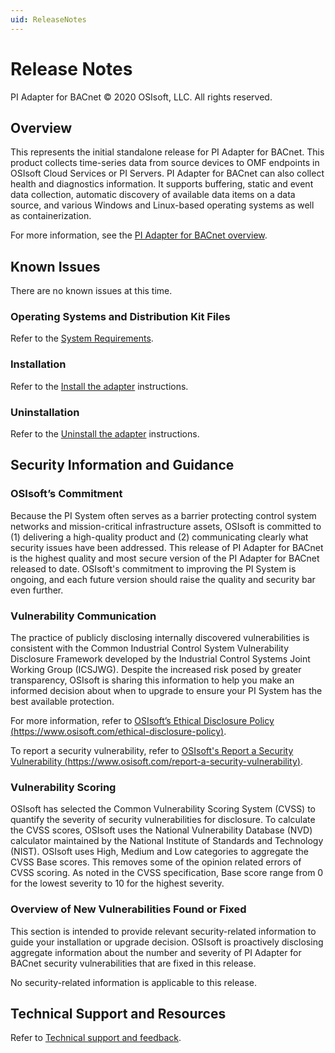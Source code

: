```yaml
---
uid: ReleaseNotes
---
```


# Release Notes

PI Adapter for BACnet
© 2020 OSIsoft, LLC. All rights reserved.

## Overview

This represents the initial standalone release for PI Adapter for BACnet. This product collects time-series data from source devices to  OMF endpoints in OSIsoft Cloud Services or PI Servers. PI Adapter for BACnet can also collect health and diagnostics information. It supports buffering, static and event data collection, automatic discovery of available data items on a data source, and various Windows and Linux-based operating systems as well as containerization.

For more information, see the [PI Adapter for BACnet overview](xref:PIAdapterforBACnetOverview).

## Known Issues

There are no known issues at this time.

### Operating Systems and Distribution Kit Files

Refer to the [System Requirements](xref:SystemRequirements).

### Installation

Refer to the [Install the adapter](xref:InstallTheAdapter) instructions.

### Uninstallation

Refer to the [Uninstall the adapter](xref:UninstallTheAdapter) instructions.

## Security Information and Guidance

### OSIsoft’s Commitment

Because the PI System often serves as a barrier protecting control system networks and mission-critical infrastructure assets, OSIsoft is committed to (1) delivering a high-quality product and (2) communicating clearly what security issues have been addressed. This release of PI Adapter for BACnet is the highest quality and most secure version of the PI Adapter for BACnet released to date. OSIsoft's commitment to improving the PI System is ongoing, and each future version should raise the quality and security bar even further.

### Vulnerability Communication

The practice of publicly disclosing internally discovered vulnerabilities is consistent with the Common Industrial Control System Vulnerability Disclosure Framework developed by the Industrial Control Systems Joint Working Group (ICSJWG). Despite the increased risk posed by greater transparency, OSIsoft is sharing this information to help you make an informed decision about when to upgrade to ensure your PI System has the best available protection.

For more information, refer to [OSIsoft’s Ethical Disclosure Policy (https://www.osisoft.com/ethical-disclosure-policy)](https://www.osisoft.com/ethical-disclosure-policy).

To report a security vulnerability, refer to [OSIsoft's Report a Security Vulnerability (https://www.osisoft.com/report-a-security-vulnerability)](https://www.osisoft.com/report-a-security-vulnerability).

### Vulnerability Scoring

OSIsoft has selected the Common Vulnerability Scoring System (CVSS) to quantify the severity of security vulnerabilities for disclosure. To calculate the CVSS scores, OSIsoft uses the National Vulnerability Database (NVD) calculator maintained by the National Institute of Standards and Technology (NIST).  OSIsoft uses High, Medium and Low categories to aggregate the CVSS Base scores. This removes some of the opinion related errors of CVSS scoring.  As noted in the CVSS specification, Base score range from 0 for the lowest severity to 10 for the highest severity.

### Overview of New Vulnerabilities Found or Fixed

This section is intended to provide relevant security-related information to guide your installation or upgrade decision. OSIsoft is proactively disclosing aggregate information about the number and severity of PI Adapter for BACnet security vulnerabilities that are fixed in this release.

No security-related information is applicable to this release.

## Technical Support and Resources

Refer to [Technical support and feedback](xref:TechnicalSupportAndFeedback).
